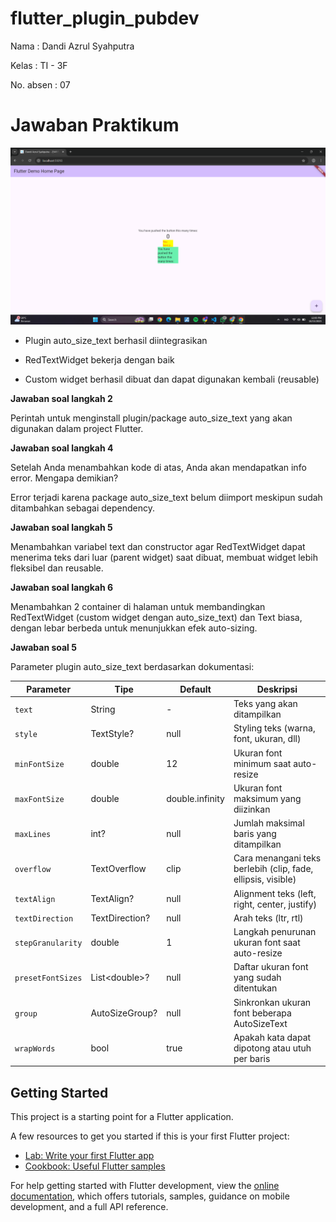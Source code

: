 # flutter_plugin_pubdev

Nama : Dandi Azrul Syahputra

Kelas : TI - 3F

No. absen : 07

# Jawaban Praktikum

![Screenshot Praktikum](images/praktikumplugin.png)

- Plugin auto_size_text berhasil diintegrasikan

- RedTextWidget bekerja dengan baik

- Custom widget berhasil dibuat dan dapat digunakan kembali (reusable)

**Jawaban soal langkah 2**

Perintah untuk menginstall plugin/package auto_size_text yang akan digunakan dalam project Flutter.

**Jawaban soal langkah 4**

Setelah Anda menambahkan kode di atas, Anda akan mendapatkan info error. Mengapa demikian?

Error terjadi karena package auto_size_text belum diimport meskipun sudah ditambahkan sebagai dependency. 

**Jawaban soal langkah 5**

Menambahkan variabel text dan constructor agar RedTextWidget dapat menerima teks dari luar (parent widget) saat dibuat, membuat widget lebih fleksibel dan reusable.

**Jawaban soal langkah 6**

Menambahkan 2 container di halaman untuk membandingkan RedTextWidget (custom widget dengan auto_size_text) dan Text biasa, dengan lebar berbeda untuk menunjukkan efek auto-sizing.

**Jawaban soal 5**

Parameter plugin auto_size_text berdasarkan dokumentasi:

| Parameter | Tipe | Default | Deskripsi |
|-----------|------|---------|-----------|
| `text` | String | - | Teks yang akan ditampilkan |
| `style` | TextStyle? | null | Styling teks (warna, font, ukuran, dll) |
| `minFontSize` | double | 12 | Ukuran font minimum saat auto-resize |
| `maxFontSize` | double | double.infinity | Ukuran font maksimum yang diizinkan |
| `maxLines` | int? | null | Jumlah maksimal baris yang ditampilkan |
| `overflow` | TextOverflow | clip | Cara menangani teks berlebih (clip, fade, ellipsis, visible) |
| `textAlign` | TextAlign? | null | Alignment teks (left, right, center, justify) |
| `textDirection` | TextDirection? | null | Arah teks (ltr, rtl) |
| `stepGranularity` | double | 1 | Langkah penurunan ukuran font saat auto-resize |
| `presetFontSizes` | List\<double\>? | null | Daftar ukuran font yang sudah ditentukan |
| `group` | AutoSizeGroup? | null | Sinkronkan ukuran font beberapa AutoSizeText |
| `wrapWords` | bool | true | Apakah kata dapat dipotong atau utuh per baris |


## Getting Started

This project is a starting point for a Flutter application.

A few resources to get you started if this is your first Flutter project:

- [Lab: Write your first Flutter app](https://docs.flutter.dev/get-started/codelab)
- [Cookbook: Useful Flutter samples](https://docs.flutter.dev/cookbook)

For help getting started with Flutter development, view the
[online documentation](https://docs.flutter.dev/), which offers tutorials,
samples, guidance on mobile development, and a full API reference.
